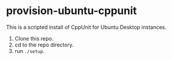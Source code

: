 # provision-ubuntu-cppunit

This is a scripted install of CppUnit for Ubuntu Desktop instances.

1. Clone this repo.
2. cd to the repo directory.
3. run ```./setup```.

